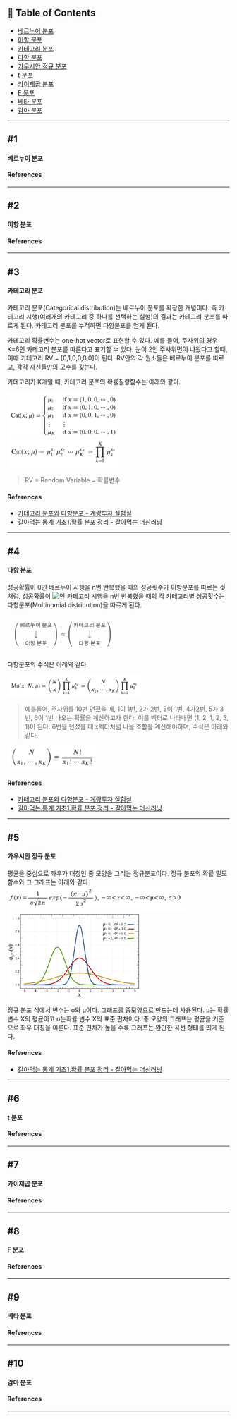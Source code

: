 ## 📝 Table of Contents

- [베르누이 분포](#1)
- [이항 분포](#2)
- [카테고리 분포](#3)
- [다항 분포](#4)
- [가우시안 정규 분포](#5)
- [t 분포](#6)
- [카이제곱 분포](#7)
- [F 분포](#8)
- [베타 분포](#9)
- [감마 분포](#10)

---

## #1

#### 베르누이 분포

#### References

---

## #2

#### 이항 분포

#### References

---

## #3

#### 카테고리 분포

카테고리 분포(Categorical distribution)는 베르누이 분포를 확장한 개념이다. 즉 카테고리 시행(여러개의 카테고리 중 하나를 선택하는 실험)의 결과는 카테고리 분포를 따르게 된다. 카테고리 분포를 누적하면 다항분포를 얻게 된다.

카테고리 확률변수는 one-hot vector로 표현할 수 있다. 예를 들어, 주사위의 경우 K=6인 카테고리 분포를 따른다고 표기할 수 있다. 눈이 2인 주사위면이 나왔다고 할때, 이때 카테고리 RV = [0,1,0,0,0,0]이 된다. RV안의 각 원소들은 베르누이 분포를 따르고, 각각 자신들만의 모수를 갖는다.

카테고리가 K개일 때, 카테고리 분포의 확률질량함수는 아래와 같다.

<img src="/images/sally/2021-05-01-23-49-44.png" width="50%">  

<img src="/images/sally/2021-05-01-23-46-12.png" width="50%">  

> RV = Random Variable = 확률변수

#### References

- [카테고리 분포와 다항분포 - 계량투자 실험실](https://gem763.github.io/probability%20theory/%EC%B9%B4%ED%85%8C%EA%B3%A0%EB%A6%AC-%EB%B6%84%ED%8F%AC%EC%99%80-%EB%8B%A4%ED%95%AD%EB%B6%84%ED%8F%AC.html)
- [갈아먹는 통계 기초1.확률 분포 정리 - 갈아먹는 머신러닝](https://yeomko.tistory.com/33)

---

## #4

#### 다항 분포

성공확률이 θ인 베르누이 시행을 n번 반복했을 때의 성공횟수가 이항분포를 따르는 것처럼, 성공확률이 <!-- $\theta=(\theta_1 ... \theta_k)$ --> <img style="transform: translateY(0.1em); background: white;" src="https://render.githubusercontent.com/render/math?math=%5Ctheta%3D(%5Ctheta_1%20...%20%5Ctheta_k)">인 카테고리 시행을 n번 반복했을 때의 각 카테고리별 성공횟수는 다항분포(Multinomial distribution)을 따르게 된다.  

<img src="/images/sally/2021-05-01-23-33-36.png" width="50%">  

다항분포의 수식은 아래와 같다.  

<img src="/images/sally/2021-05-01-23-43-27.png" width="60%">

> 예를들어, 주사위를 10번 던졌을 때, 1이 1번, 2가 2번, 3이 1번, 4가2번, 5가 3번, 6이 1번 나오는 확률을 계산하고자 한다. 이를 벡터로 나타내면 (1, 2, 1, 2, 3, 1)이 된다. 6번을 던졌을 때 x벡터처럼 나올 조합을 계산해야하며, 수식은 아래와 같다.  

<img src="/images/sally/2021-05-01-23-52-20.png" width="40%">  

#### References

- [카테고리 분포와 다항분포 - 계량투자 실험실](https://gem763.github.io/probability%20theory/%EC%B9%B4%ED%85%8C%EA%B3%A0%EB%A6%AC-%EB%B6%84%ED%8F%AC%EC%99%80-%EB%8B%A4%ED%95%AD%EB%B6%84%ED%8F%AC.html)
- [갈아먹는 통계 기초1.확률 분포 정리 - 갈아먹는 머신러닝](https://yeomko.tistory.com/33)

---

## #5

#### 가우시안 정규 분포

평균을 중심으로 좌우가 대칭인 종 모양을 그리는 정규분포이다. 정규 분포의 확률 밀도 함수와 그 그래프는 아래와 같다.  
<img src="/images/sally/2021-05-01-23-57-40.png" width="80%">  
<img src="/images/sally/2021-05-01-23-57-57.png" width="60%">  

정규 분포 식에서 변수는 σ와 μ이다. 그래프를 종모양으로 만드는데 사용된다. μ는 확률 변수 X의 평균이고 σ는확률 변수 X의 표준 편차이다. 종 모양의 그래프는 평균을 기준으로 좌우 대칭을 이룬다. 표준 편차가 높을 수록 그래프는 완만한 곡선 형태를 띄게 된다. 

#### References

- [갈아먹는 통계 기초1.확률 분포 정리 - 갈아먹는 머신러닝](https://yeomko.tistory.com/33)

---

## #6

#### t 분포

#### References

---

## #7

#### 카이제곱 분포

#### References

---

## #8

#### F 분포

#### References

---

## #9

#### 베타 분포

#### References

---

## #10

#### 감마 분포

#### References

---
